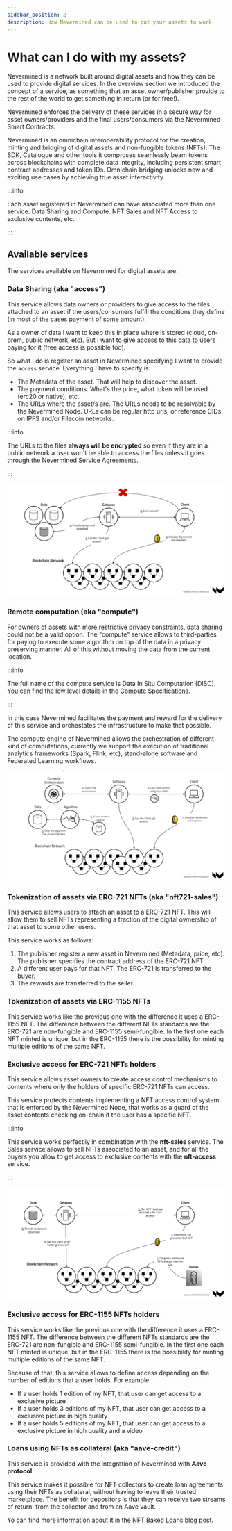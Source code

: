 ```yaml
---
sidebar_position: 2
description: How Nevermined can be used to put your assets to work
---
```


# What can I do with my assets?

Nevermined is a network built around digital assets and how they can be 
used to provide digital services. In the overview section we introduced
the concept of a service, as something that an asset owner/publisher 
provide to the rest of the world to get something in return (or for free!).

Nevermined enforces the delivery of these services in a secure way for 
asset owners/providers and the final users/consumers via the Nevermined
Smart Contracts. 

Nevermined is an omnichain interoperability protocol for the creation, minting and bridging of digital assets and non-fungible tokens (NFTs). The SDK, Catalogue and other tools it comproses seamlessly beam tokens across blockchains with complete data integrity, including persistent smart contract addresses and token IDs. Omnichain bridging unlocks new and exciting use cases by achieving true asset interactivity. 

:::info

Each asset registered in Nevermined can have associated more than one service.
Data Sharing and Compute. NFT Sales and NFT Access to exclusive contents, etc.

:::

## Available services

The services available on Nevermined for digital assets are:

### Data Sharing (aka "access")

This service allows data owners or providers to give access to the files 
attached to an asset if the users/consumers fulfill the conditions they
define (in most of the cases payment of some amount).

As a owner of data I want to keep this in place where is stored (cloud, 
on-prem, public network, etc). But I want to give access to this data to
users paying for it (free access is possible too).

So what I do is register an asset in Nevermined specifying I want to provide
the `access` service. Everything I have to specify is: 

* The Metadata of the asset. That will help to discover the asset.
* The payment conditions. What's the price, what token will be used (erc20 or native), etc.
* The URLs where the asset/s are. The URLs needs to be resolvable by the Nevermined Node. URLs can be 
  regular http urls, or reference CIDs on IPFS and/or Filecoin networks.

:::info

The URLs to the files **always will be encrypted** so even if they are in a public network a 
user won't be able to access the files unless it goes through the Nevermined Service Agreements.

:::

![Service: Data Sharing](images/service_data_sharing.png)


### Remote computation (aka "compute")

For owners of assets with more restrictive privacy constraints, data sharing could
not be a valid option. The "compute" service allows to third-parties for paying to 
execute some algorithm on top of the data in a privacy preserving manner. 
All of this without moving the data from the current location.

:::info

The full name of the compute service is Data In Situ Computation (DISC).
You can find the low level details in the [Compute Specifications](specs/Spec-COMPUTE.md).

:::

In this case Nevermined facilitates the 
payment and reward for the delivery of this service and orchestates the infrastructure
to make that possible.

The compute engine of Nevermined allows the orchestration of different kind of computations,
currently we support the execution of traditional analytics frameworks (Spark, Flink, etc),
stand-alone software and Federated Learning workflows.

![Service: Remote Computation](images/service_compute.png)


### Tokenization of assets via ERC-721 NFTs (aka "nft721-sales")

This service allows users to attach an asset to a ERC-721 NFT. This will allow them
to sell NFTs representing a fraction of the digital ownership of that asset to some other
users. 

This service works as follows:

1. The publisher register a new asset in Nevermined (Metadata, price, etc). The publisher specifies
   the contract address of the ERC-721 NFT.
2. A different user pays for that NFT. The ERC-721 is transferred to the buyer.
3. The rewards are transferred to the seller.


### Tokenization of assets via ERC-1155 NFTs

This service works like the previous one with the difference it uses a ERC-1155 NFT.
The difference between the different NFTs standards are the ERC-721 are non-fungible and 
ERC-1155 semi-fungible. In the first one each NFT minted is unique, but in the ERC-1155 there
is the possibility for minting multiple editions of the same NFT.

### Exclusive access for ERC-721 NFTs holders

This service allows asset owners to create access control mechanisms to contents where only the 
holders of specific ERC-721 NFTs can access. 

This service protects contents implementing a NFT access control system that is enforced by the 
Nevermined Node, that works as a guard of the asset contents checking on-chain if the user
has a specific NFT.

:::info

This service works perfectlly in combination with the **nft-sales** service. The Sales service allows
to sell NFTs associated to an asset, and for all the buyers you allow to get access to exclusive contents
with the **nft-access** service.

:::

![Service: NFT ERC-721 Access](images/service_nft721-access.png)


### Exclusive access for ERC-1155 NFTs holders

This service works like the previous one with the difference it uses a ERC-1155 NFT.
The difference between the different NFTs standards are the ERC-721 are non-fungible and 
ERC-1155 semi-fungible. In the first one each NFT minted is unique, but in the ERC-1155 there
is the possibility for minting multiple editions of the same NFT.

Because of that, this service allows to define access depending on the number of editions that 
a user holds. For example:

* If a user holds 1 edition of my NFT, that user can get access to a exclusive picture
* If a user holds 3 editions of my NFT, that user can get access to a exclusive picture in high quality
* If a user holds 5 editions of my NFT, that user can get access to a exclusive picture in high quality and a video

### Loans using NFTs as collateral (aka "aave-credit")

This service is provided with the integration of Nevermined with **Aave protocol**.

This service makes it possible for NFT collectors to create loan agreements using their NFTs as collateral, 
without having to leave their trusted marketplace. The benefit for depositors is that they can receive two 
streams of return: from the collector and from an Aave vault.

Yo can find more information about it in the [NFT Baked Loans blog post](https://medium.com/nevermined-io/new-nevermined-component-allows-marketplaces-to-offer-nft-backed-loans-5e05c77e6709).
